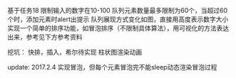 基于任务18
限制输入的数字在10-100
队列元素数量最多限制为60个，当超过60个时，添加元素时alert出提示
队列展现方式变化如图，直接用高度表示数字大小
实现一个简单的排序功能，如冒泡排序（不限制具体算法），用可视化的方法表达出来，参考见下方参考资料

挖坑：
快排，插入，希尔待实现
柱状图渲染动画

update:
2017.2.4 实现冒泡，但每个元素冒泡完不能sleep动态渲染冒泡过程
